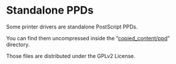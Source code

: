 Standalone PPDs
===============

Some printer drivers are standalone PostScript PPDs.

You can find them uncompressed inside the “[copied_content/ppd](../material/copied_content/ppd)” directory.

Those files are distributed under the GPLv2 License.
